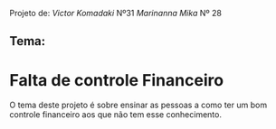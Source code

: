 Projeto de: _Victor Komadaki_ Nº31
            _Marinanna Mika_ Nº 28


## Tema:
# Falta de controle Financeiro
O tema deste projeto é sobre ensinar as pessoas a como ter um bom controle financeiro aos que não tem esse conhecimento.
